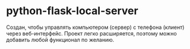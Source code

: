 # python-flask-local-server

Создан, чтобы управлять компьютером (сервер) с телефона (клиент) через веб-интерфейс.
Проект легко расширяется, поэтому можно добавить любой функционал по желанию.

